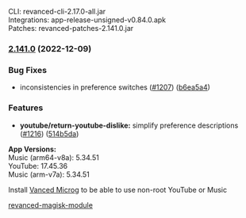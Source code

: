 CLI: revanced-cli-2.17.0-all.jar  
Integrations: app-release-unsigned-v0.84.0.apk  
Patches: revanced-patches-2.141.0.jar  

### [2.141.0](https://github.com/revanced/revanced-patches/compare/v2.140.0...v2.141.0) (2022-12-09)
### Bug Fixes
* inconsistencies in preference switches ([#1207](https://github.com/revanced/revanced-patches/issues/1207)) ([b6ea5a4](https://github.com/revanced/revanced-patches/commit/b6ea5a43b3eec6a06c7514cd79569b97a2b7d333))
### Features
* **youtube/return-youtube-dislike:** simplify preference descriptions ([#1216](https://github.com/revanced/revanced-patches/issues/1216)) ([514b5da](https://github.com/revanced/revanced-patches/commit/514b5da9a7de6f8d0b0d00ec6269f836df3e9333))

  
**App Versions:**  
Music (arm64-v8a): 5.34.51  
YouTube: 17.45.36  
Music (arm-v7a): 5.34.51  

Install [Vanced Microg](https://github.com/TeamVanced/VancedMicroG/releases) to be able to use non-root YouTube or Music  

[revanced-magisk-module](https://github.com/j-hc/revanced-magisk-module)  
